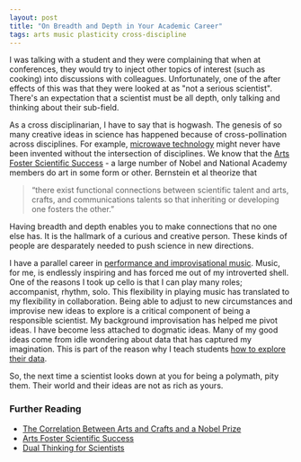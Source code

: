 ```yaml
---
layout: post
title: "On Breadth and Depth in Your Academic Career"
tags: arts music plasticity cross-discipline
---
```

I was talking with a student and they were complaining that when at conferences, they would try to inject other topics of interest (such as cooking) into discussions with colleagues. Unfortunately, one of the after effects of this was that they were looked at as "not a serious scientist". There's an expectation that a scientist must be all depth, only talking and thinking about their sub-field.

As a cross disciplinarian, I have to say that is hogwash. The genesis of so many creative ideas in science has happened because of cross-pollination across disciplines. For example, [microwave technology](https://blogs.scientificamerican.com/guest-blog/lindau-nobel-meeting-the-cross-pollination-of-ideas/) might never have been invented without the intersection of disciplines. We know that the [Arts Foster Scientific Success](https://www.researchgate.net/profile/Kendell_Pawelec/publication/247857346_Arts_Foster_Scientific_Success_Avocations_of_Nobel_National_Academy_Royal_Society_and_Sigma_Xi_Members/links/00b4953c00f875f191000000.pdf) - a large number of Nobel and National Academy members do art in some form or other. Bernstein et al theorize that

> “there exist functional connections between scientific talent and arts, 
> crafts, and communications talents so that inheriting or developing one 
> fosters the other.” 

Having breadth and depth enables you to make connections that no one else has. It is the hallmark of a curious and creative person. These kinds of people are desparately needed to push science in new directions. 

I have a parallel career in [performance and improvisational music](http://15people.net). Music, for me, is endlessly inspiring and has forced me out of my introverted shell. One of the reasons I took up cello is that I can play many roles; accompanist, rhythm, solo. This flexibility in playing music has translated to my flexibility in collaboration. Being able to adjust to new circumstances and improvise new ideas to explore is a critical component of being a responsible scientist. My background improvisation has helped me pivot ideas. I have become less attached to dogmatic ideas. Many of my good ideas come from idle wondering about data that has captured my imagination. This is part of the reason why I teach students [how to explore their data](https://github.com/laderast/shinyEDA).

So, the next time a scientist looks down at you for being a polymath, pity them. Their world and their ideas are not as rich as yours.

### Further Reading

- [The Correlation Between Arts and Crafts and a Nobel  Prize](https://priceonomics.com/the-correlation-between-arts-and-crafts-and-a/)
- [Arts Foster Scientific Success](https://www.researchgate.net/profile/Kendell_Pawelec/publication/247857346_Arts_Foster_Scientific_Success_Avocations_of_Nobel_National_Academy_Royal_Society_and_Sigma_Xi_Members/links/00b4953c00f875f191000000.pdf)
- [Dual Thinking for Scientists](https://www.ecologyandsociety.org/vol20/iss2/art3/)